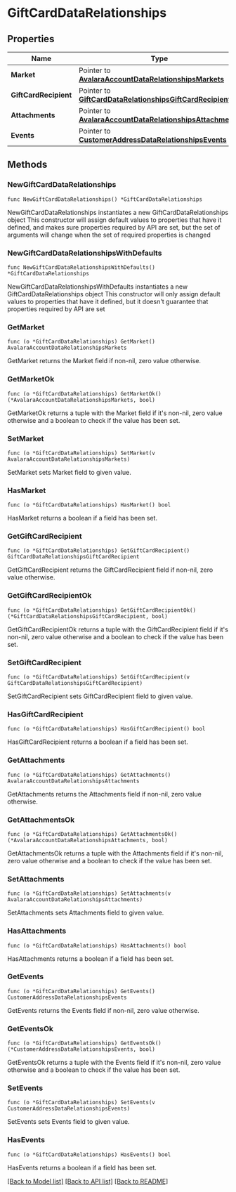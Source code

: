 # GiftCardDataRelationships

## Properties

Name | Type | Description | Notes
------------ | ------------- | ------------- | -------------
**Market** | Pointer to [**AvalaraAccountDataRelationshipsMarkets**](AvalaraAccountDataRelationshipsMarkets.md) |  | [optional] 
**GiftCardRecipient** | Pointer to [**GiftCardDataRelationshipsGiftCardRecipient**](GiftCardDataRelationshipsGiftCardRecipient.md) |  | [optional] 
**Attachments** | Pointer to [**AvalaraAccountDataRelationshipsAttachments**](AvalaraAccountDataRelationshipsAttachments.md) |  | [optional] 
**Events** | Pointer to [**CustomerAddressDataRelationshipsEvents**](CustomerAddressDataRelationshipsEvents.md) |  | [optional] 

## Methods

### NewGiftCardDataRelationships

`func NewGiftCardDataRelationships() *GiftCardDataRelationships`

NewGiftCardDataRelationships instantiates a new GiftCardDataRelationships object
This constructor will assign default values to properties that have it defined,
and makes sure properties required by API are set, but the set of arguments
will change when the set of required properties is changed

### NewGiftCardDataRelationshipsWithDefaults

`func NewGiftCardDataRelationshipsWithDefaults() *GiftCardDataRelationships`

NewGiftCardDataRelationshipsWithDefaults instantiates a new GiftCardDataRelationships object
This constructor will only assign default values to properties that have it defined,
but it doesn't guarantee that properties required by API are set

### GetMarket

`func (o *GiftCardDataRelationships) GetMarket() AvalaraAccountDataRelationshipsMarkets`

GetMarket returns the Market field if non-nil, zero value otherwise.

### GetMarketOk

`func (o *GiftCardDataRelationships) GetMarketOk() (*AvalaraAccountDataRelationshipsMarkets, bool)`

GetMarketOk returns a tuple with the Market field if it's non-nil, zero value otherwise
and a boolean to check if the value has been set.

### SetMarket

`func (o *GiftCardDataRelationships) SetMarket(v AvalaraAccountDataRelationshipsMarkets)`

SetMarket sets Market field to given value.

### HasMarket

`func (o *GiftCardDataRelationships) HasMarket() bool`

HasMarket returns a boolean if a field has been set.

### GetGiftCardRecipient

`func (o *GiftCardDataRelationships) GetGiftCardRecipient() GiftCardDataRelationshipsGiftCardRecipient`

GetGiftCardRecipient returns the GiftCardRecipient field if non-nil, zero value otherwise.

### GetGiftCardRecipientOk

`func (o *GiftCardDataRelationships) GetGiftCardRecipientOk() (*GiftCardDataRelationshipsGiftCardRecipient, bool)`

GetGiftCardRecipientOk returns a tuple with the GiftCardRecipient field if it's non-nil, zero value otherwise
and a boolean to check if the value has been set.

### SetGiftCardRecipient

`func (o *GiftCardDataRelationships) SetGiftCardRecipient(v GiftCardDataRelationshipsGiftCardRecipient)`

SetGiftCardRecipient sets GiftCardRecipient field to given value.

### HasGiftCardRecipient

`func (o *GiftCardDataRelationships) HasGiftCardRecipient() bool`

HasGiftCardRecipient returns a boolean if a field has been set.

### GetAttachments

`func (o *GiftCardDataRelationships) GetAttachments() AvalaraAccountDataRelationshipsAttachments`

GetAttachments returns the Attachments field if non-nil, zero value otherwise.

### GetAttachmentsOk

`func (o *GiftCardDataRelationships) GetAttachmentsOk() (*AvalaraAccountDataRelationshipsAttachments, bool)`

GetAttachmentsOk returns a tuple with the Attachments field if it's non-nil, zero value otherwise
and a boolean to check if the value has been set.

### SetAttachments

`func (o *GiftCardDataRelationships) SetAttachments(v AvalaraAccountDataRelationshipsAttachments)`

SetAttachments sets Attachments field to given value.

### HasAttachments

`func (o *GiftCardDataRelationships) HasAttachments() bool`

HasAttachments returns a boolean if a field has been set.

### GetEvents

`func (o *GiftCardDataRelationships) GetEvents() CustomerAddressDataRelationshipsEvents`

GetEvents returns the Events field if non-nil, zero value otherwise.

### GetEventsOk

`func (o *GiftCardDataRelationships) GetEventsOk() (*CustomerAddressDataRelationshipsEvents, bool)`

GetEventsOk returns a tuple with the Events field if it's non-nil, zero value otherwise
and a boolean to check if the value has been set.

### SetEvents

`func (o *GiftCardDataRelationships) SetEvents(v CustomerAddressDataRelationshipsEvents)`

SetEvents sets Events field to given value.

### HasEvents

`func (o *GiftCardDataRelationships) HasEvents() bool`

HasEvents returns a boolean if a field has been set.


[[Back to Model list]](../README.md#documentation-for-models) [[Back to API list]](../README.md#documentation-for-api-endpoints) [[Back to README]](../README.md)


